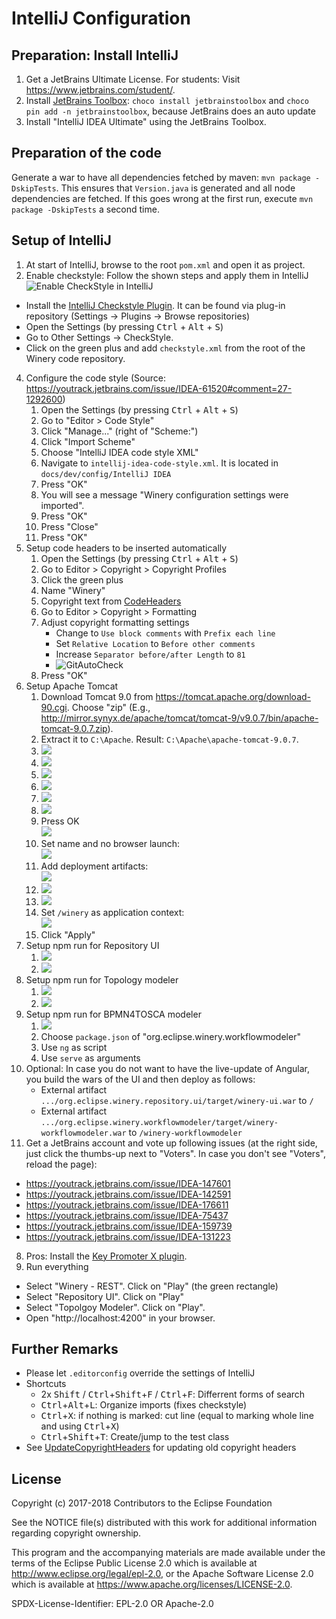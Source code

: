# IntelliJ Configuration

## Preparation: Install IntelliJ

1. Get a JetBrains Ultimate License. For students: Visit <https://www.jetbrains.com/student/>.
1. Install [JetBrains Toolbox](https://www.jetbrains.com/toolbox/): `choco install jetbrainstoolbox` and `choco pin add -n jetbrainstoolbox`, because JetBrains does an auto update
1. Install "IntelliJ IDEA Ultimate" using the JetBrains Toolbox.

## Preparation of the code

Generate a war to have all dependencies fetched by maven: `mvn package -DskipTests`.
This ensures that `Version.java` is generated and all node dependencies are fetched.
If this goes wrong at the first run, execute `mvn package -DskipTests` a second time.

## Setup of IntelliJ

1. At start of IntelliJ, browse to the root `pom.xml` and open it as project.
3. Enable checkstyle: Follow the shown steps and apply them in IntelliJ
  ![Enable CheckStyle in IntelliJ](graphics/activate-checkstyle.gif)
  - Install the [IntelliJ Checkstyle Plugin](https://plugins.jetbrains.com/plugin/1065-checkstyle-idea).
    It can be found via plug-in repository (Settings -> Plugins -> Browse repositories)
  - Open the Settings (by pressing <kbd>Ctrl</kbd> + <kbd>Alt</kbd> + <kbd>S</kbd>)
  - Go to Other Settings -> CheckStyle.
  - Click on the green plus and add `checkstyle.xml` from the root of the Winery code repository.
4. Configure the code style (Source: <https://youtrack.jetbrains.com/issue/IDEA-61520#comment=27-1292600>)
    1. Open the Settings (by pressing <kbd>Ctrl</kbd> + <kbd>Alt</kbd> + <kbd>S</kbd>)
    3. Go to "Editor > Code Style"
    3. Click "Manage..." (right of "Scheme:")
    4. Click "Import Scheme"
    4. Choose "IntelliJ IDEA code style XML"
    5. Navigate to  `intellij-idea-code-style.xml`. It is located in `docs/dev/config/IntelliJ IDEA`
    6. Press "OK"
    6. You will see a message "Winery configuration settings were imported".
    7. Press "OK"
    8. Press "Close"
    9. Press "OK"
5. Setup code headers to be inserted automatically
    1. Open the Settings (by pressing <kbd>Ctrl</kbd> + <kbd>Alt</kbd> + <kbd>S</kbd>)
    2. Go to Editor > Copyright  > Copyright Profiles
    3. Click the green plus
    4. Name "Winery"
    5. Copyright text from [CodeHeaders](../../CodeHeaders.md)
    6. Go to Editor > Copyright > Formatting
    7. Adjust copyright formatting settings
       - Change to `Use block comments` with `Prefix each line`
       - Set `Relative Location` to `Before other comments`
       - Increase `Separator before/after Length` to `81`
       - ![GitAutoCheck](graphics/CopyrightFormat.png)
    8. Press "OK"
6. Setup Apache Tomcat
    1. Download Tomcat 9.0 from <https://tomcat.apache.org/download-90.cgi>.
       Choose "zip" (E.g., <http://mirror.synyx.de/apache/tomcat/tomcat-9/v9.0.7/bin/apache-tomcat-9.0.7.zip>).
    1. Extract it to `C:\Apache`. Result: `C:\Apache\apache-tomcat-9.0.7`.
    1. ![](graphics/run-step1-edit-configuration.png)
    1. ![](graphics/run-step2-add-new-configuration.png)
    1. ![](graphics/run-step3-add-tomcat.png)
    1. ![](graphics/run-step4-configure-tomcat-button.png)
    1. ![](graphics/run-step5-add-appserver-button.png.png)
    1. ![](graphics/run-step6-set-apache-tomcat-directory.png)
    1. Press OK <br>
       ![](graphics/run-step7-confirm.png)
    1. Set name and no browser launch:<br>
       ![](graphics/run-step8-name-and-no-browser.png)
    1. Add deployment artifacts:<br>
       ![](graphics/run-step9-button-add-deployment-artifacts.png)
    1. ![](graphics/run-step10-choose-artifact.png)
    1. ![](graphics/run-step11-select-artifcat.png)
    1. Set `/winery` as application context:<br>
       ![](graphics/run-step12-set-winery-as-application-context.png)
    1. Click "Apply"
6. Setup npm run for Repository UI
    1. ![](graphics/run-repositoryui-step1-add-npm-config.png)
    1. ![](graphics/run-repositoryui-step2-configure.png)
6. Setup npm run for Topology modeler
    1. ![](graphics/run-topologymodeler-step1-add-npm-config.png)
    1. ![](graphics/run-topologymodeler-step2-configure.png)
6. Setup npm run for BPMN4TOSCA modeler
    1. ![](graphics/run-topologymodeler-step1-add-npm-config.png)
    1. Choose `package.json` of "org.eclipse.winery.workflowmodeler"
    1. Use `ng` as script
    1. Use `serve` as arguments
6. Optional: In case you do not want to have the live-update of Angular, you build the wars of the UI and then deploy as follows:
    - External artifact `.../org.eclipse.winery.repository.ui/target/winery-ui.war` to `/`
    - External artifact `.../org.eclipse.winery.workflowmodeler/target/winery-workflowmodeler.war` to `/winery-workflowmodeler`
7. Get a JetBrains account and vote up following issues (at the right side, just click the thumbs-up next to "Voters". In case you don't see "Voters", reload the page):
  - <https://youtrack.jetbrains.com/issue/IDEA-147601>
  - <https://youtrack.jetbrains.com/issue/IDEA-142591>
  - <https://youtrack.jetbrains.com/issue/IDEA-176611>
  - <https://youtrack.jetbrains.com/issue/IDEA-75437>
  - <https://youtrack.jetbrains.com/issue/IDEA-159739>
  - <https://youtrack.jetbrains.com/issue/IDEA-131223>
8. Pros: Install the [Key Promoter X plugin](https://plugins.jetbrains.com/plugin/9792-key-promoter-x).
9. Run everything
  - Select "Winery - REST". Click on "Play" (the green rectangle)
  - Select "Repository UI". Click on "Play"
  - Select "Topolgoy Modeler". Click on "Play".
  - Open "http://localhost:4200" in your browser.

## Further Remarks

* Please let `.editorconfig` override the settings of IntelliJ
* Shortcuts
  - 2x <kbd>Shift</kbd> / <kbd>Ctrl</kbd>+<kbd>Shift</kbd>+<kbd>F</kbd> / <kbd>Ctrl</kbd>+<kbd>F</kbd>: Differrent forms of search
  - <kbd>Ctrl</kbd>+<kbd>Alt</kbd>+<kbd>L</kbd>: Organize imports (fixes checkstyle)
  - <kbd>Ctrl</kbd>+<kbd>X</kbd>: if nothing is marked: cut line (equal to marking whole line and using <kbd>Ctrl</kbd>+<kbd>X</kbd>)
  - <kbd>Ctrl</kbd>+<kbd>Shift</kbd>+<kbd>T</kbd>: Create/jump to the test class
* See [UpdateCopyrightHeaders](UpdateCopyrightHeaders.md) for updating old copyright headers

## License

Copyright (c) 2017-2018 Contributors to the Eclipse Foundation

See the NOTICE file(s) distributed with this work for additional
information regarding copyright ownership.

This program and the accompanying materials are made available under the
terms of the Eclipse Public License 2.0 which is available at
http://www.eclipse.org/legal/epl-2.0, or the Apache Software License 2.0
which is available at https://www.apache.org/licenses/LICENSE-2.0.

SPDX-License-Identifier: EPL-2.0 OR Apache-2.0
